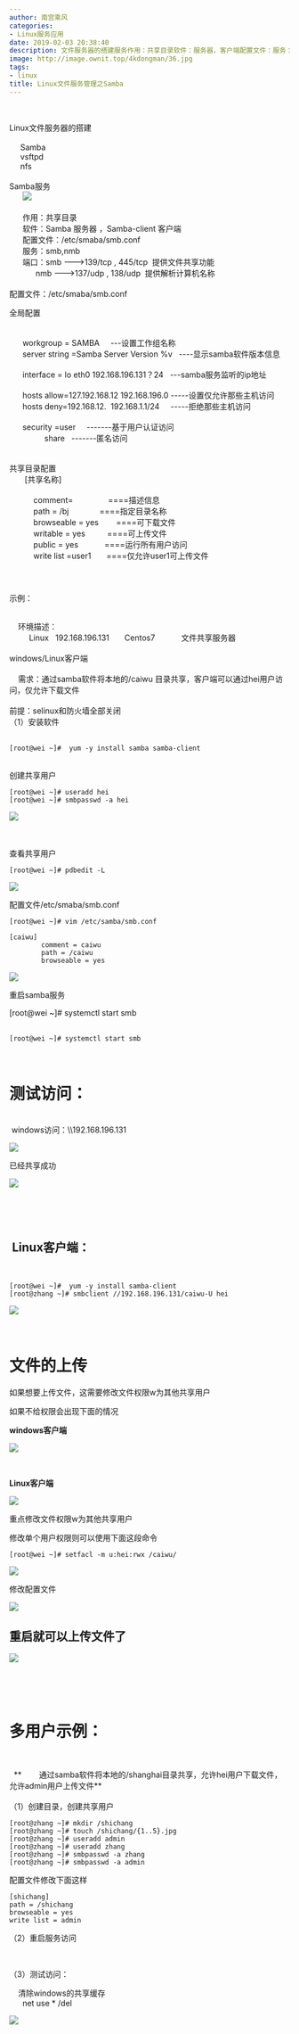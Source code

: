```yaml
---
author: 南宫乘风
categories:
- Linux服务应用
date: 2019-02-03 20:38:40
description: 文件服务器的搭建服务作用：共享目录软件：服务器，客户端配置文件：服务：端口：提供文件共享功能提供解析计算机名称配置文件：全局配置设置工作组名称显示软件版本信息？服务监听的地址设置仅允许那些主机访问拒绝。。。。。。。
image: http://image.ownit.top/4kdongman/36.jpg
tags:
- linux
title: Linux文件服务管理之Samba
---
```


<!--more-->

 

Linux文件服务器的搭建  
       
     Samba  
     vsftpd  
     nfs  
       
Samba服务  
      ![](http://image.ownit.top/csdn/2019020319415694.png)  
        
      作用：共享目录  
      软件：Samba 服务器 ，Samba-client 客户端  
      配置文件：/etc/smaba/smb.conf  
      服务：smb,nmb  
      端口：smb \--->139/tcp , 445/tcp  提供文件共享功能  
            nmb \--->137/udp , 138/udp  提供解析计算机名称  
              
配置文件：/etc/smaba/smb.conf

全局配置  
       
       
      workgroup = SAMBA      \---设置工作组名称  
      server string =Samba Server Version \%v   \----显示samba软件版本信息  
        
      interface = lo eth0 192.168.196.131？24   \---samba服务监听的ip地址  
        
      hosts allow=127.192.168.12 192.168.196.0  \-----设置仅允许那些主机访问  
      hosts deny=192.168.12.  192.168.1.1/24     \-----拒绝那些主机访问  
        
      security =user     \-------基于用户认证访问  
                share    \-------匿名访问  
                  
                  
共享目录配置  
       \[共享名称\]  
         
           comment=                ====描述信息  
           path = /bj              ====指定目录名称  
           browseable = yes        ====可下载文件  
           writable = yes          ====可上传文件  
           public = yes            ====运行所有用户访问  
           write list =user1       ====仅允许user1可上传文件

#   
        
示例：

  
      
    环境描述：  
         Linux   192.168.196.131       Centos7            文件共享服务器  
           
windows/Linux客户端  
      
    需求：通过samba软件将本地的/caiwu 目录共享，客户端可以通过hei用户访问，仅允许下载文件      
           
前提：selinux和防火墙全部关闭  
（1）安装软件  
 

```
[root@wei ~]#  yum -y install samba samba-client
```

  
   
创建共享用户

```
[root@wei ~]# useradd hei
[root@wei ~]# smbpasswd -a hei
```

![](http://image.ownit.top/csdn/20190203194601751.png)  
      
       

查看共享用户

```
[root@wei ~]# pdbedit -L
```

![](http://image.ownit.top/csdn/20190203194857739.png)

配置文件/etc/smaba/smb.conf

```
[root@wei ~]# vim /etc/samba/smb.conf
```

```
[caiwu]
        comment = caiwu
        path = /caiwu
        browseable = yes
```

![](http://image.ownit.top/csdn/20190203195401688.png)

重启samba服务

\[root\@wei \~\]# systemctl start smb  
 

```
[root@wei ~]# systemctl start smb
```

 

# 测试访问：   
   
 windows访问：\\\\192.168.196.131

![](http://image.ownit.top/csdn/20190203195738821.png)

已经共享成功

![](http://image.ownit.top/csdn/20190203195820428.png)

 

 

##  Linux客户端：  
 

```
[root@wei ~]#  yum -y install samba-client
[root@zhang ~]# smbclient //192.168.196.131/caiwu-U hei
```

![](http://image.ownit.top/csdn/20190203200158864.png)

 

# 文件的上传

如果想要上传文件，这需要修改文件权限w为其他共享用户

如果不给权限会出现下面的情况

**windows客户端**

![](http://image.ownit.top/csdn/20190203200624830.png)

 

**Linux客户端**

![](http://image.ownit.top/csdn/20190203200719482.png)

重点修改文件权限w为其他共享用户

修改单个用户权限则可以使用下面这段命令

```
[root@wei ~]# setfacl -m u:hei:rwx /caiwu/
```

![](http://image.ownit.top/csdn/20190203201501406.png)

修改配置文件

![](http://image.ownit.top/csdn/20190203203249583.png)

## 重启就可以上传文件了

![](http://image.ownit.top/csdn/20190203203518173.png)

 

 

# 多用户示例：

 

  **        通过samba软件将本地的/shanghai目录共享，允许hei用户下载文件，允许admin用户上传文件**  
            
（1）创建目录，创建共享用户

```
[root@zhang ~]# mkdir /shichang
[root@zhang ~]# touch /shichang/{1..5}.jpg
[root@zhang ~]# useradd admin
[root@zhang ~]# useradd zhang
[root@zhang ~]# smbpasswd -a zhang
[root@zhang ~]# smbpasswd -a admin
```

配置文件修改下面这样

```
[shichang]
path = /shichang
browseable = yes
write list = admin
```

（2）重启服务访问

 

（3）测试访问：

    清除windows的共享缓存  
      net use \* /del

![](http://image.ownit.top/csdn/20190203203814524.png)